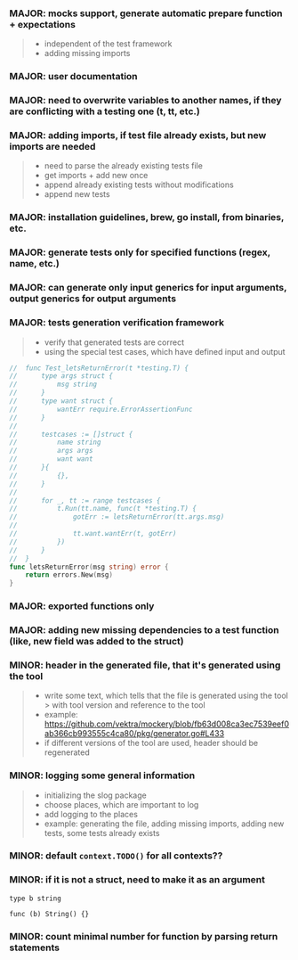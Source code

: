 ### MAJOR: mocks support, generate automatic prepare function + expectations

> - independent of the test framework
> - adding missing imports

### MAJOR: user documentation

### MAJOR: need to overwrite variables to another names, if they are conflicting with a testing one (t, tt, etc.)

### MAJOR: adding imports, if test file already exists, but new imports are needed

> - need to parse the already existing tests file
> - get imports + add new once
> - append already existing tests without modifications
> - append new tests

### MAJOR: installation guidelines, brew, go install, from binaries, etc.

### MAJOR: generate tests only for specified functions (regex, name, etc.)

### MAJOR: can generate only input generics for input arguments, output generics for output arguments

### MAJOR: tests generation verification framework

> - verify that generated tests are correct
> - using the special test cases, which have defined input and output

```go
//	func Test_letsReturnError(t *testing.T) {
//		type args struct {
//			msg string
//		}
//		type want struct {
//			wantErr require.ErrorAssertionFunc
//		}
//
//		testcases := []struct {
//			name string
//			args args
//			want want
//		}{
//			{},
//		}
//
//		for _, tt := range testcases {
//			t.Run(tt.name, func(t *testing.T) {
//				gotErr := letsReturnError(tt.args.msg)
//
//				tt.want.wantErr(t, gotErr)
//			})
//		}
//	}
func letsReturnError(msg string) error {
	return errors.New(msg)
}
```

### MAJOR: exported functions only

### MAJOR: adding new missing dependencies to a test function (like, new field was added to the struct)

### MINOR: header in the generated file, that it's generated using the tool

> - write some text, which tells that the file is generated using the tool
    > with tool version and reference to the tool
> - example: https://github.com/vektra/mockery/blob/fb63d008ca3ec7539eef0ab366cb993555c4ca80/pkg/generator.go#L433
> - if different versions of the tool are used, header should be regenerated

### MINOR: logging some general information

> - initializing the slog package
> - choose places, which are important to log
> - add logging to the places
> - example: generating the file, adding missing imports, adding new tests, some tests already exists

### MINOR: default `context.TODO()` for all contexts??

### MINOR: if it is not a struct, need to make it as an argument

```golang
type b string

func (b) String() {}
```

### MINOR: count minimal number for function by parsing return statements